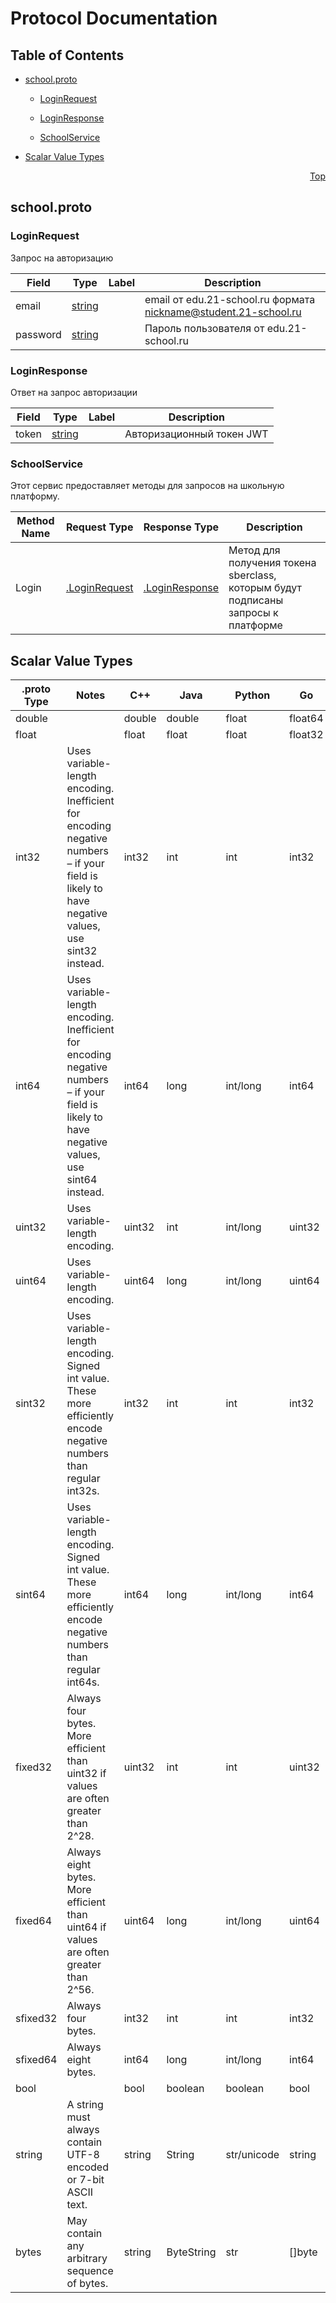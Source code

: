 # Protocol Documentation
<a name="top"></a>

## Table of Contents

- [school.proto](#school-proto)
    - [LoginRequest](#-LoginRequest)
    - [LoginResponse](#-LoginResponse)
  
    - [SchoolService](#-SchoolService)
  
- [Scalar Value Types](#scalar-value-types)



<a name="school-proto"></a>
<p align="right"><a href="#top">Top</a></p>

## school.proto



<a name="-LoginRequest"></a>

### LoginRequest
Запрос на авторизацию


| Field | Type | Label | Description |
| ----- | ---- | ----- | ----------- |
| email | [string](#string) |  | email от edu.21-school.ru формата nickname@student.21-school.ru |
| password | [string](#string) |  | Пароль пользователя от edu.21-school.ru |






<a name="-LoginResponse"></a>

### LoginResponse
Ответ на запрос авторизации


| Field | Type | Label | Description |
| ----- | ---- | ----- | ----------- |
| token | [string](#string) |  | Авторизационный токен JWT |





 

 

 


<a name="-SchoolService"></a>

### SchoolService
Этот сервис предоставляет методы для запросов на школьную платформу.

| Method Name | Request Type | Response Type | Description |
| ----------- | ------------ | ------------- | ------------|
| Login | [.LoginRequest](#LoginRequest) | [.LoginResponse](#LoginResponse) | Метод для получения токена sberclass, которым будут подписаны запросы к платформе |

 



## Scalar Value Types

| .proto Type | Notes | C++ | Java | Python | Go | C# | PHP | Ruby |
| ----------- | ----- | --- | ---- | ------ | -- | -- | --- | ---- |
| <a name="double" /> double |  | double | double | float | float64 | double | float | Float |
| <a name="float" /> float |  | float | float | float | float32 | float | float | Float |
| <a name="int32" /> int32 | Uses variable-length encoding. Inefficient for encoding negative numbers – if your field is likely to have negative values, use sint32 instead. | int32 | int | int | int32 | int | integer | Bignum or Fixnum (as required) |
| <a name="int64" /> int64 | Uses variable-length encoding. Inefficient for encoding negative numbers – if your field is likely to have negative values, use sint64 instead. | int64 | long | int/long | int64 | long | integer/string | Bignum |
| <a name="uint32" /> uint32 | Uses variable-length encoding. | uint32 | int | int/long | uint32 | uint | integer | Bignum or Fixnum (as required) |
| <a name="uint64" /> uint64 | Uses variable-length encoding. | uint64 | long | int/long | uint64 | ulong | integer/string | Bignum or Fixnum (as required) |
| <a name="sint32" /> sint32 | Uses variable-length encoding. Signed int value. These more efficiently encode negative numbers than regular int32s. | int32 | int | int | int32 | int | integer | Bignum or Fixnum (as required) |
| <a name="sint64" /> sint64 | Uses variable-length encoding. Signed int value. These more efficiently encode negative numbers than regular int64s. | int64 | long | int/long | int64 | long | integer/string | Bignum |
| <a name="fixed32" /> fixed32 | Always four bytes. More efficient than uint32 if values are often greater than 2^28. | uint32 | int | int | uint32 | uint | integer | Bignum or Fixnum (as required) |
| <a name="fixed64" /> fixed64 | Always eight bytes. More efficient than uint64 if values are often greater than 2^56. | uint64 | long | int/long | uint64 | ulong | integer/string | Bignum |
| <a name="sfixed32" /> sfixed32 | Always four bytes. | int32 | int | int | int32 | int | integer | Bignum or Fixnum (as required) |
| <a name="sfixed64" /> sfixed64 | Always eight bytes. | int64 | long | int/long | int64 | long | integer/string | Bignum |
| <a name="bool" /> bool |  | bool | boolean | boolean | bool | bool | boolean | TrueClass/FalseClass |
| <a name="string" /> string | A string must always contain UTF-8 encoded or 7-bit ASCII text. | string | String | str/unicode | string | string | string | String (UTF-8) |
| <a name="bytes" /> bytes | May contain any arbitrary sequence of bytes. | string | ByteString | str | []byte | ByteString | string | String (ASCII-8BIT) |

